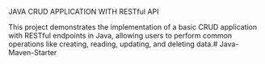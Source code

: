 JAVA CRUD APPLICATION WITH RESTful API

This project demonstrates the implementation of a basic CRUD application with RESTful endpoints in Java, allowing users to perform common operations like creating, reading, updating, and deleting data.# Java-Maven-Starter
